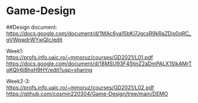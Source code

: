 # Game-Design

##Design document:  
https://docs.google.com/document/d/1MAc6ya15bKi7JgcsR9kRaZDjs0qRC_gVWqwdrWYwQIc/edit

Week1:      
https://profs.info.uaic.ro/~mmoruz/courses/GD2021/L01.pdf    
https://docs.google.com/document/d/18MSU93F45tjnZ2aDmPALX1SlkAMrToKQIr6iBhxH9HY/edit?usp=sharing     

Week2-3:  
https://profs.info.uaic.ro/~mmoruz/courses/GD2021/L02.pdf
https://github.com/cosmin220304/Game-Design/tree/main/DEMO
